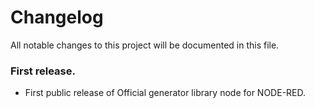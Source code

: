 # Changelog

All notable changes to this project will be documented in this file.

### First release.

- First public release of Official generator library node for NODE-RED.
